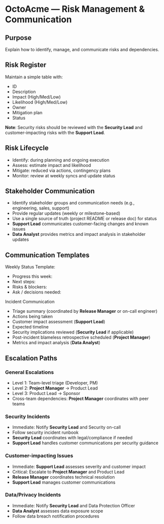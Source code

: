 # OctoAcme — Risk Management & Communication

## Purpose
Explain how to identify, manage, and communicate risks and dependencies.

## Risk Register
Maintain a simple table with:
- ID
- Description
- Impact (High/Med/Low)
- Likelihood (High/Med/Low)
- Owner
- Mitigation plan
- Status

**Note**: Security risks should be reviewed with the **Security Lead** and customer-impacting risks with the **Support Lead**.

## Risk Lifecycle
- Identify: during planning and ongoing execution
- Assess: estimate impact and likelihood
- Mitigate: reduced via actions, contingency plans
- Monitor: review at weekly syncs and update status

## Stakeholder Communication
- Identify stakeholder groups and communication needs (e.g., engineering, sales, support)
- Provide regular updates (weekly or milestone-based)
- Use a single source of truth (project README or release doc) for status
- **Support Lead** communicates customer-facing changes and known issues
- **Data Analyst** provides metrics and impact analysis in stakeholder updates

## Communication Templates
Weekly Status Template:
- Progress this week:
- Next steps:
- Risks & blockers:
- Ask / decisions needed:

Incident Communication
- Triage summary (coordinated by **Release Manager** or on-call engineer)
- Actions being taken
- Customer impact assessment (**Support Lead**)
- Expected timeline
- Security implications reviewed (**Security Lead** if applicable)
- Post-incident blameless retrospective scheduled (**Project Manager**)
- Metrics and impact analysis (**Data Analyst**)

## Escalation Paths

### General Escalations
- Level 1: Team-level triage (Developer, PM)
- Level 2: **Project Manager** -> Product Lead
- Level 3: Product Lead -> Sponsor
- Cross-team dependencies: **Project Manager** coordinates with peer teams

### Security Incidents
- Immediate: Notify **Security Lead** and Security on-call
- Follow security incident runbook
- **Security Lead** coordinates with legal/compliance if needed
- **Support Lead** handles customer communications per security guidance

### Customer-impacting Issues
- Immediate: **Support Lead** assesses severity and customer impact
- Critical: Escalate to **Project Manager** and Product Lead
- **Release Manager** coordinates technical resolution
- **Support Lead** manages customer communications

### Data/Privacy Incidents
- Immediate: Notify **Security Lead** and Data Protection Officer
- **Data Analyst** assesses data exposure scope
- Follow data breach notification procedures
